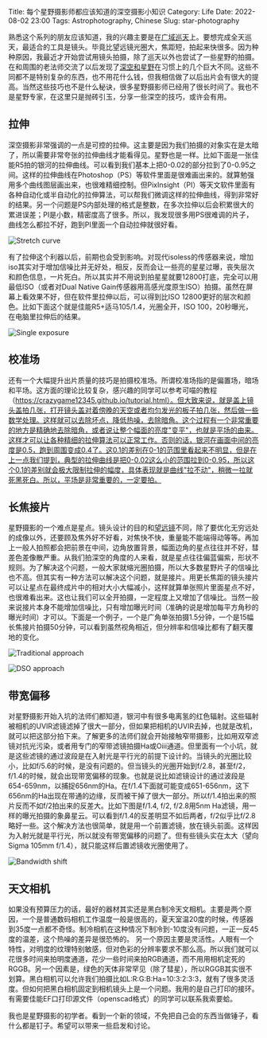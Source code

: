 Title: 每个星野摄影师都应该知道的深空摄影小知识 
Category: Life
Date: 2022-08-02 23:00
Tags: Astrophotography, Chinese
Slug: star-photography

熟悉这个系列的朋友应该知道，我的兴趣主要是在[广域巡天](/yong-da-hua-fu-xiao-pian-jin-xing-yan-yu-shen-kong-she-ying-yi.html)上。要想完成全天巡天，最适合的工具是镜头。毕竟比望远镜光圈大，焦距短，拍起来快很多。因为种种原因，我最近才开始尝试用镜头拍摄，除了巡天以外也尝试了一些星野的拍摄。在和周围的老法师交流了以后发现了[深空和星野](/shen-kong-she-ying-de-meng-xin-fan-mian-zhi-nan-qi-cai-keng.html)在习惯上的几个巨大不同。这些不同都不是特别复杂的东西，也不用花什么钱，但我相信做了以后出片会有很大的提高。当然这些技巧也不是什么秘诀，很多星野摄影师已经用了很长时间了。我也不是星野专家，在这里只是抛砖引玉，分享一些深空的技巧，或许会有用。

## 拉伸

深空摄影非常强调的一点是可控的拉伸。这主要是因为我们拍摄的对象实在是太暗了，所以需要非常夸张的拉伸曲线才能看得见。星野也是一样。比如下面是一张佳能R5拍的银河的拉伸曲线。可以看到我们基本上把0-0.02的部分拉到了0-0.95之间。这样的拉伸曲线在Photoshop（PS）等软件里面是很难画出来的。就算勉强用多个曲线图层画出来，也很难精细控制。但PixInsight（PI）等天文软件里面有各种自动化或半自动化的拉伸算法，可以帮我们微调这样的拉伸曲线，得到非常好的结果。另一个问题是PS内部处理的格式是整数，在多次拉伸以后会积累很大的累进误差；PI是小数，精密度高了很多。所以，我发现很多用PS很难调的片子，曲线怎么都拉不好，跑到PI里面一个自动拉伸就很好看。
 
![Stretch curve](/images/star-photography-stretch.jpg)

有了拉伸这个利器以后，前期也会受到影响。对现代isoless的传感器来说，增加iso其实对于增加信噪比并无好处，相反，反而会让一些亮的星星过曝，丧失层次和颜色信息，一片死白。所以其实并不用说到拍星星就要12800打底，完全可以用最低ISO（或者对Dual Native Gain传感器用高感光度原生ISO）拍摄。虽然在屏幕上看效果不好，但在软件里拉伸以后，可以得到比ISO 12800更好的层次和颜色。比如下面这个就是佳能R5+适马105/1.4，光圈全开，ISO 100，20秒曝光，在电脑里拉伸后的结果。
 
![Single exposure](/images/star-photography-single-exp.jpg)

## 校准场

还有一个大幅提升出片质量的技巧是拍摄校准场。所谓校准场指的是偏置场，暗场和平场。这方面的理论比较复杂，感兴趣的同学可以参考可喵的教程（https://crazygame12345.github.io/tutorial.html）。但大致来说，就是盖上镜头盖拍几张，打开镜头盖对着傍晚的天空或者均匀发光的板子拍几张，然后做一些数学处理。这样就可以去除坏点，降低热噪，去除暗角。这个过程有一个非常重要的地方是精确地去除暗角，或者说让整个幅面的亮度"变平"，也就是平场的由来。这样才可以让各种精细的拉伸算法可以正常工作。否则的话，银河在画面中间的亮度是0.5，跑到周围变成0.4了。这0.1的差别在0-1的范围里看起来不明显，但是在上一点我们提到，典型的拉伸曲线是把0-0.02这么小的范围拉到0-0.95，所以这个0.1的差别就会极大限制拉伸的幅度，具体表现就是曲线"拉不动"，稍微一拉就死黑死白。所以，平场是非常重要的，一定要拍。

## 长焦接片

星野摄影的一个难点是星点。镜头设计的目的和[望远镜](/astrophoto-tutorial-4.html)不同，除了要优化无穷远处的成像以外，还要顾及焦外好不好看，对焦快不快，重量能不能端得动等等。再加上一般人拍照都会把前景在中间，边角放置背景，幅面边角的星点往往并不好，彗差色差像散严重。从我们拍深空的角度的人来看，就是星点往往偏蓝偏紫，形状不规则。为了解决这个问题，一般大家就缩光圈拍摄，所以大多数星野片子的信噪比也不高。但其实有一种方法可以解决这个问题，就是接片。用更长焦距的镜头接片可以让星点在最终成片中的相对大小大幅减小，这样就算单张照片里面星点不好，也很难看出来。这也让我们可以全开拍摄，一定程度上又增加了信噪比。当然一般来说接片本身不能增加信噪比，只有增加曝光时间（准确的说是增加每平方角秒的曝光时间）才可以。下面是一个例子，一个是广角单张拍摄1.5分钟，一个是15幅长焦接片拍摄50分钟，可以看到虽然视角相近，但分辨率和信噪比都有了翻天覆地的变化。

![Traditional approach](/images/star-photography-star-approach.jpg)

![DSO approach](/images/star-photography-deep-approach.jpg)
 
## 带宽偏移

对星野摄影开始入坑的法师们都知道，银河中有很多电离氢的红色辐射。这些辐射被相机的UVIR滤镜滤掉了很大一部分，但如果把相机的UVIR去掉，也就是改机，就可以把这部分拍下来。了解更多的法师们就会开始接触窄带摄影，比如用双窄滤镜对抗光污染，或者用专门的窄带滤镜拍摄Ha或Oiii通道。但里面有一个小坑，就是这些滤镜的通过波段是在入射光是平行光的前提下设计的。当镜头的光圈比较小，比如f/5.6的时候，是没有问题的。但当镜头的光圈开始到f/2.8，甚至f/2，f/1.4的时候，就会出现带宽偏移的现象。也就是说比如滤镜设计的通过波段是654-659nm，以捕捉656nm的Ha。在f/1.4下面就可能变成651-656nm，这下656nm的Ha出现在带通的边缘，反而被干掉了很大一部分。所以f/1.4拍出来的照片反而不如f/2拍出来的反差大。比如下图是f/1.4, f/2, f/2.8用5nm Ha滤镜，用一样的曝光拍摄的象鼻星云。可以看到f/1.4的反差明显不如后两者，f/2似乎比f/2.8略好一些。这个解决方法也很简单，就是用一个前置滤镜，放在镜头前面。这样因为入射光就是平行光，所以就没有带宽偏移的问题了。但有些镜头实在太大（望向Sigma 105mm f/1.4），就只能这样后置滤镜收光圈使用了。

![Bandwidth shift](/images/star-photography-bandwidth-shift.jpg)
 
## 天文相机

如果没有预算压力的话，最好的器材其实还是黑白制冷天文相机。主要是两个原因，一个是普通数码相机工作温度一般是很高的，夏天室温20度的时候，传感器到35度一点都不奇怪。制冷相机在这种情况下制冷到-10度没有问题，一正一反45度的温差，这个热噪的差异是很恐怖的。 另一个原因主要是灵活性。人眼有一个特性，对明度的纹理特别敏感，但对色彩的分辨率要求不那么高。所以我们就可以花很多时间来拍明度通道，花少一些时间来拍RGB通道，而不用用相机定死的RGGB。另一个因素是，绿色的天体非常罕见（除了彗星），所以RGGB其实很不划算。黑白相机可以允许我们拍摄比如L:R:G:B:Ha=10:3:2:3:3，就有了很多灵活度。但如何把黑白相机固定到相机镜头上是一个问题。我用的是自己打印的接环。有需要佳能EF口打印源文件（openscad格式）的同学可以联系我索要蛤。
 
我也是星野摄影的初学者。看到一个新的领域，不免把自己会的东西当做锤子，看什么都是钉子。希望可以带来一些启发和讨论。